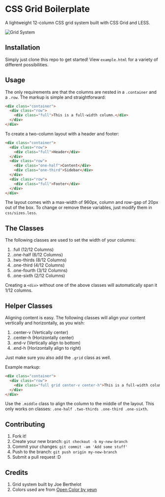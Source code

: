 # CSS Grid Boilerplate

A lightweight 12-column CSS grid system built with CSS Grid and LESS.

![Grid System](http://i.imgur.com/KexAaDg.png)

## Installation

Simply just clone this repo to get started! View `example.html` for a variety of different possibilities.

## Usage

The only requirements are that the columns are nested in a `.container` and a `.row`.  The markup is simple and straightforward:

```html
<div class="container">
  <div class="row">
    <div class="full">This is a full-width column.</div>
  </div>
</div>
```

To create a two-column layout with a header and footer:

```html
<div class="container">
  <div class="row">
    <div class="full">Header</div>
  </div>
  <div class="row">
    <div class="one-half">Content</div>
    <div class="one-third">Sidebar</div>
  </div>
  <div class="row">
    <div class="full">Footer</div>
  </div>
</div>
```

The layout comes with a max-width of 960px, column and row-gap of 20px out of the box.  To change or remove these variables, just modify them in `css/sizes.less`.

## The Classes

The following classes are used to set the width of your columns:

1. .full (12/12 Columns)
2. .one-half (6/12 Columns)
3. .two-thirds (8/12 Columns)
4. .one-third (4/12 Columns)
5. .one-fourth (3/12 Columns)
6. .one-sixth (2/12 Columns)

Creating a `<div>` without one of the above classes will automatically span it 1/12 columns.

## Helper Classes

Aligning content is easy.  The following classes will align your content vertically and horizontally, as you wish:

1. .center-v (Vertically center)
2. .center-h (Horizontally center)
3. .end-v (Vertically align to bottom)
4. .end-h (Horizontally align to right)

Just make sure you also add the `.grid` class as well.

Example markup:

```html
<div class="container">
  <div class="row">
    <div class="full grid center-v center-h">This is a full-width column and this text is centered.</div>
  </div>
</div>
```

Use the `.middle` class to align the column to the middle of the layout.  This only works on classes: `.one-half .two-thirds .one-third .one-sixth`.

## Contributing

1. Fork it!
2. Create your new branch: `git checkout -b my-new-branch`
3. Commit your changes: `git commit -am 'Add some stuff'`
4. Push to the branch: `git push origin my-new-branch`
5. Submit a pull request :D

## Credits

1. Grid system built by Joe Berthelot
2. Colors used are from [Open Color by yeun](https://github.com/yeun/open-color)
